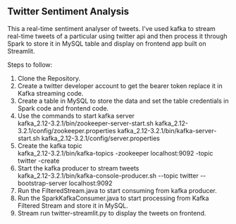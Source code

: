 ## Twitter Sentiment Analysis
This a real-time sentiment analyser of tweets. I've used kafka to stream real-time tweets of a particular using twitter api and then process it through Spark to store it in MySQL table and display on frontend app built on Streamlit.

Steps to follow:
1. Clone the Repository.
2. Create a twitter developer account to get the bearer token replace it in Kafka streaming code.
3. Create a table in MySQL to store the data and set the table credentials in Spark code and frontend code.
4. Use the commands to start kafka server
    <br>kafka_2.12-3.2.1/bin/zookeeper-server-start.sh kafka_2.12-3.2.1/config/zookeeper.properties
    kafka_2.12-3.2.1/bin/kafka-server-start.sh kafka_2.12-3.2.1/config/server.properties
5. Create the kafka topic<br>
    kafka_2.12-3.2.1/bin/kafka-topics -zookeeper localhost:9092 -topic twitter -create
6. Start the kafka producer to stream tweets<br> 
    kafka_2.12-3.2.1/bin/kafka-console-producer.sh --topic twitter --bootstrap-server localhost:9092
7. Run the FilteredStream.java to start consuming from kafka producer.
8. Run the SparkKafkaConsumer.java to start processing from Kafka Filtered Stream and store it in MySQL.
9. Stream run twitter-streamlit.py to display the tweets on frontend.
